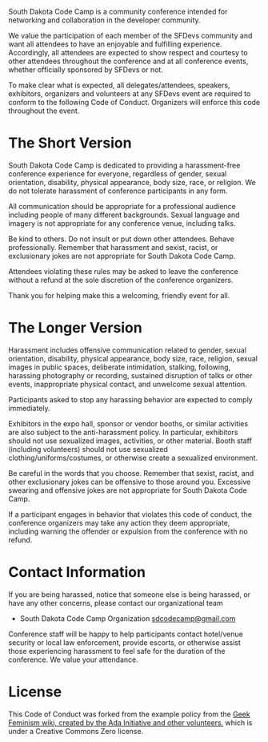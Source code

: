 South Dakota Code Camp is a community conference intended for networking and collaboration in the developer community.

We value the participation of each member of the SFDevs community and want all attendees to have an enjoyable and fulfilling experience. Accordingly, all attendees are expected to show respect and courtesy to other attendees throughout the conference and at all conference events, whether officially sponsored by SFDevs or not.

To make clear what is expected, all delegates/attendees, speakers, exhibitors, organizers and volunteers at any SFDevs event are required to conform to the following Code of Conduct. Organizers will enforce this code throughout the event.

# The Short Version

South Dakota Code Camp is dedicated to providing a harassment-free conference experience for everyone, regardless of gender, sexual orientation, disability, physical appearance, body size, race, or religion. We do not tolerate harassment of conference participants in any form.

All communication should be appropriate for a professional audience including people of many different backgrounds. Sexual language and imagery is not appropriate for any conference venue, including talks.

Be kind to others. Do not insult or put down other attendees. Behave professionally. Remember that harassment and sexist, racist, or exclusionary jokes are not appropriate for South Dakota Code Camp.

Attendees violating these rules may be asked to leave the conference without a refund at the sole discretion of the conference organizers.

Thank you for helping make this a welcoming, friendly event for all.

# The Longer Version

Harassment includes offensive communication related to gender, sexual orientation, disability, physical appearance, body size, race, religion, sexual images in public spaces, deliberate intimidation, stalking, following, harassing photography or recording, sustained disruption of talks or other events, inappropriate physical contact, and unwelcome sexual attention.

Participants asked to stop any harassing behavior are expected to comply immediately.

Exhibitors in the expo hall, sponsor or vendor booths, or similar activities are also subject to the anti-harassment policy. In particular, exhibitors should not use sexualized images, activities, or other material. Booth staff (including volunteers) should not use sexualized clothing/uniforms/costumes, or otherwise create a sexualized environment.

Be careful in the words that you choose. Remember that sexist, racist, and other exclusionary jokes can be offensive to those around you. Excessive swearing and offensive jokes are not appropriate for South Dakota Code Camp.

If a participant engages in behavior that violates this code of conduct, the conference organizers may take any action they deem appropriate, including warning the offender or expulsion from the conference with no refund.

# Contact Information

If you are being harassed, notice that someone else is being harassed, or have any other concerns, please contact our organizational team

- South Dakota Code Camp Organization [sdcodecamp@gmail.com](mailto:sdcodecamp@gmail.com "sdcodecamp@gmail.com")<br>

Conference staff will be happy to help participants contact hotel/venue security or local law enforcement, provide escorts, or otherwise assist those experiencing harassment to feel safe for the duration of the conference. We value your attendance.

# License

This Code of Conduct was forked from the example policy from the [Geek Feminism wiki, created by the Ada Initiative and other volunteers.](http://geekfeminism.wikia.com/wiki/Conference_anti-harassment/Policy) which is under a Creative Commons Zero license.
